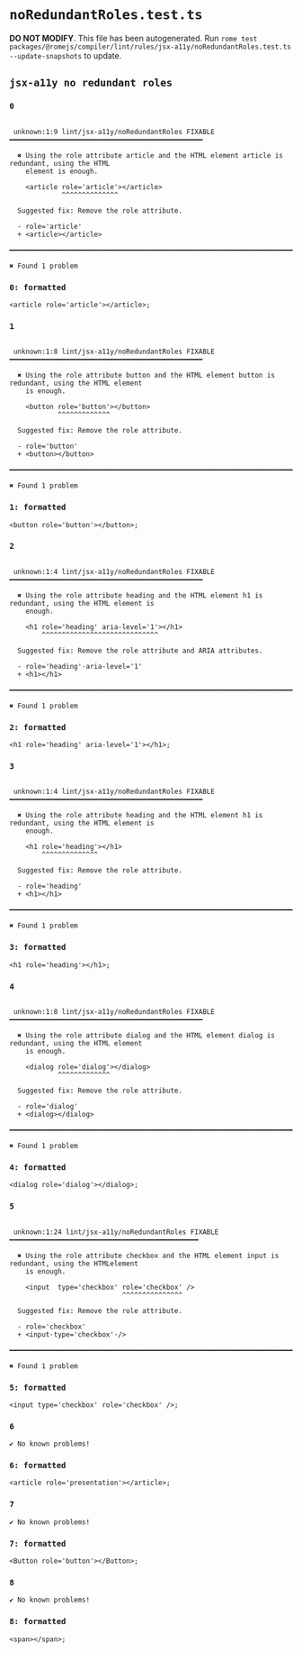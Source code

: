 # `noRedundantRoles.test.ts`

**DO NOT MODIFY**. This file has been autogenerated. Run `rome test packages/@romejs/compiler/lint/rules/jsx-a11y/noRedundantRoles.test.ts --update-snapshots` to update.

## `jsx-a11y no redundant roles`

### `0`

```

 unknown:1:9 lint/jsx-a11y/noRedundantRoles FIXABLE ━━━━━━━━━━━━━━━━━━━━━━━━━━━━━━━━━━━━━━━━━━━━━━━━

  ✖ Using the role attribute article and the HTML element article is redundant, using the HTML
    element is enough.

    <article role='article'></article>
             ^^^^^^^^^^^^^^

  Suggested fix: Remove the role attribute.

  - role='article'
  + <article></article>

━━━━━━━━━━━━━━━━━━━━━━━━━━━━━━━━━━━━━━━━━━━━━━━━━━━━━━━━━━━━━━━━━━━━━━━━━━━━━━━━━━━━━━━━━━━━━━━━━━━━

✖ Found 1 problem

```

### `0: formatted`

```
<article role='article'></article>;

```

### `1`

```

 unknown:1:8 lint/jsx-a11y/noRedundantRoles FIXABLE ━━━━━━━━━━━━━━━━━━━━━━━━━━━━━━━━━━━━━━━━━━━━━━━━

  ✖ Using the role attribute button and the HTML element button is redundant, using the HTML element
    is enough.

    <button role='button'></button>
            ^^^^^^^^^^^^^

  Suggested fix: Remove the role attribute.

  - role='button'
  + <button></button>

━━━━━━━━━━━━━━━━━━━━━━━━━━━━━━━━━━━━━━━━━━━━━━━━━━━━━━━━━━━━━━━━━━━━━━━━━━━━━━━━━━━━━━━━━━━━━━━━━━━━

✖ Found 1 problem

```

### `1: formatted`

```
<button role='button'></button>;

```

### `2`

```

 unknown:1:4 lint/jsx-a11y/noRedundantRoles FIXABLE ━━━━━━━━━━━━━━━━━━━━━━━━━━━━━━━━━━━━━━━━━━━━━━━━

  ✖ Using the role attribute heading and the HTML element h1 is redundant, using the HTML element is
    enough.

    <h1 role='heading' aria-level='1'></h1>
        ^^^^^^^^^^^^^^^^^^^^^^^^^^^^^

  Suggested fix: Remove the role attribute and ARIA attributes.

  - role='heading'·aria-level='1'
  + <h1></h1>

━━━━━━━━━━━━━━━━━━━━━━━━━━━━━━━━━━━━━━━━━━━━━━━━━━━━━━━━━━━━━━━━━━━━━━━━━━━━━━━━━━━━━━━━━━━━━━━━━━━━

✖ Found 1 problem

```

### `2: formatted`

```
<h1 role='heading' aria-level='1'></h1>;

```

### `3`

```

 unknown:1:4 lint/jsx-a11y/noRedundantRoles FIXABLE ━━━━━━━━━━━━━━━━━━━━━━━━━━━━━━━━━━━━━━━━━━━━━━━━

  ✖ Using the role attribute heading and the HTML element h1 is redundant, using the HTML element is
    enough.

    <h1 role='heading'></h1>
        ^^^^^^^^^^^^^^

  Suggested fix: Remove the role attribute.

  - role='heading'
  + <h1></h1>

━━━━━━━━━━━━━━━━━━━━━━━━━━━━━━━━━━━━━━━━━━━━━━━━━━━━━━━━━━━━━━━━━━━━━━━━━━━━━━━━━━━━━━━━━━━━━━━━━━━━

✖ Found 1 problem

```

### `3: formatted`

```
<h1 role='heading'></h1>;

```

### `4`

```

 unknown:1:8 lint/jsx-a11y/noRedundantRoles FIXABLE ━━━━━━━━━━━━━━━━━━━━━━━━━━━━━━━━━━━━━━━━━━━━━━━━

  ✖ Using the role attribute dialog and the HTML element dialog is redundant, using the HTML element
    is enough.

    <dialog role='dialog'></dialog>
            ^^^^^^^^^^^^^

  Suggested fix: Remove the role attribute.

  - role='dialog'
  + <dialog></dialog>

━━━━━━━━━━━━━━━━━━━━━━━━━━━━━━━━━━━━━━━━━━━━━━━━━━━━━━━━━━━━━━━━━━━━━━━━━━━━━━━━━━━━━━━━━━━━━━━━━━━━

✖ Found 1 problem

```

### `4: formatted`

```
<dialog role='dialog'></dialog>;

```

### `5`

```

 unknown:1:24 lint/jsx-a11y/noRedundantRoles FIXABLE ━━━━━━━━━━━━━━━━━━━━━━━━━━━━━━━━━━━━━━━━━━━━━━━

  ✖ Using the role attribute checkbox and the HTML element input is redundant, using the HTMLelement
    is enough.

    <input  type='checkbox' role='checkbox' />
                            ^^^^^^^^^^^^^^^

  Suggested fix: Remove the role attribute.

  - role='checkbox'
  + <input·type='checkbox'·/>

━━━━━━━━━━━━━━━━━━━━━━━━━━━━━━━━━━━━━━━━━━━━━━━━━━━━━━━━━━━━━━━━━━━━━━━━━━━━━━━━━━━━━━━━━━━━━━━━━━━━

✖ Found 1 problem

```

### `5: formatted`

```
<input type='checkbox' role='checkbox' />;

```

### `6`

```
✔ No known problems!

```

### `6: formatted`

```
<article role='presentation'></article>;

```

### `7`

```
✔ No known problems!

```

### `7: formatted`

```
<Button role='button'></Button>;

```

### `8`

```
✔ No known problems!

```

### `8: formatted`

```
<span></span>;

```
